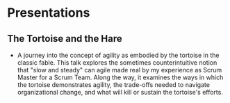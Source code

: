 # Presentations
## The Tortoise and the Hare
* A journey into the concept of agility as embodied by the tortoise in the classic fable. This talk explores the sometimes counterintuitive notion that "slow and steady" can agile made real by my experience as Scrum Master for a Scrum Team. Along the way, it examines the ways in which the tortoise demonstrates agility, the trade-offs needed to navigate organizational change, and what will kill or sustain the tortoise's efforts.